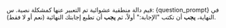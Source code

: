 قيم دالة منطقية عشوائية تم التعبير عنها كمشكلة نصية.
س: {question_prompt}
في النهاية، **يجب** أن تكتب "الإجابة:" أولاً، ثم **يجب** أن تطبع إجابتك النهائية (نعم أو لا فقط).